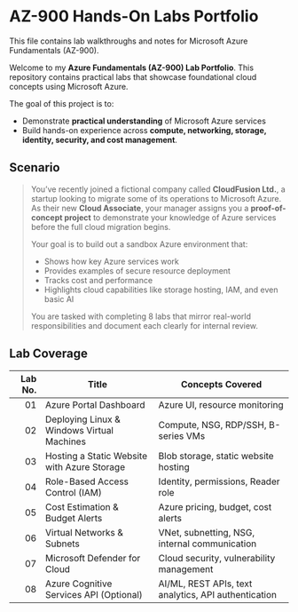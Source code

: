 # AZ-900 Hands-On Labs Portfolio
This file contains lab walkthroughs and notes for Microsoft Azure Fundamentals (AZ-900).

Welcome to my **Azure Fundamentals (AZ-900) Lab Portfolio**. This repository contains practical labs that showcase foundational cloud concepts using Microsoft Azure. 

The goal of this project is to:

- Demonstrate **practical understanding** of Microsoft Azure services 
- Build hands-on experience across **compute, networking, storage, identity, security, and cost management**.

## Scenario

> You’ve recently joined a fictional company called **CloudFusion Ltd.**, a startup looking to migrate some of its operations to Microsoft Azure. As their new **Cloud Associate**, your manager assigns you a **proof-of-concept project** to demonstrate your knowledge of Azure services before the full cloud migration begins.
>
> Your goal is to build out a sandbox Azure environment that:
> - Shows how key Azure services work
> - Provides examples of secure resource deployment
> - Tracks cost and performance
> - Highlights cloud capabilities like storage hosting, IAM, and even basic AI
>
> You are tasked with completing 8 labs that mirror real-world responsibilities and document each clearly for internal review.


## Lab Coverage

| Lab No. | Title                                      | Concepts Covered                                         |
|--------:|--------------------------------------------|----------------------------------------------------------|
| 01     | Azure Portal Dashboard                      | Azure UI, resource monitoring                           |
| 02     | Deploying Linux & Windows Virtual Machines  | Compute, NSG, RDP/SSH, B-series VMs                     |
| 03     | Hosting a Static Website with Azure Storage | Blob storage, static website hosting                    |
| 04     | Role-Based Access Control (IAM)             | Identity, permissions, Reader role                      |
| 05     | Cost Estimation & Budget Alerts             | Azure pricing, budget, cost alerts                      |
| 06     | Virtual Networks & Subnets                  | VNet, subnetting, NSG, internal communication           |
| 07     | Microsoft Defender for Cloud                | Cloud security, vulnerability management                |
| 08     | Azure Cognitive Services API (Optional)     | AI/ML, REST APIs, text analytics, API authentication    |
